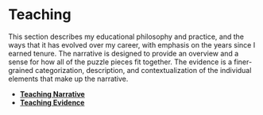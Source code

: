 # Teaching

This section describes my educational philosophy and practice, and the ways that it has evolved over my career, with emphasis on the years since I earned tenure. The narrative is designed to provide an overview and a sense for how all of the puzzle pieces fit together. The evidence is a finer-grained categorization, description, and contextualization of the individual elements that make up the narrative.

* **[Teaching Narrative](teaching_narrative.md)**
* **[Teaching Evidence](teaching_evidence.md)**
